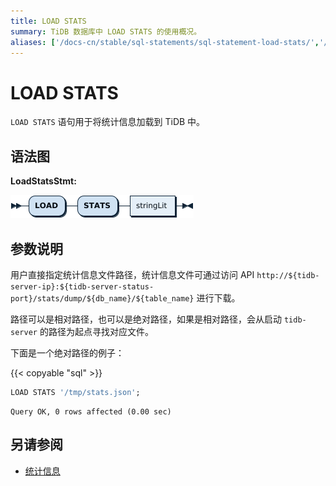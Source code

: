 ```yaml
---
title: LOAD STATS
summary: TiDB 数据库中 LOAD STATS 的使用概况。
aliases: ['/docs-cn/stable/sql-statements/sql-statement-load-stats/','/docs-cn/v4.0/sql-statements/sql-statement-load-stats/']
---
```


# LOAD STATS

`LOAD STATS` 语句用于将统计信息加载到 TiDB 中。

## 语法图

**LoadStatsStmt:**

![LoadStatsStmt](/media/sqlgram/LoadStatsStmt.png)

## 参数说明

用户直接指定统计信息文件路径，统计信息文件可通过访问 API `http://${tidb-server-ip}:${tidb-server-status-port}/stats/dump/${db_name}/${table_name}` 进行下载。

路径可以是相对路径，也可以是绝对路径，如果是相对路径，会从启动 `tidb-server` 的路径为起点寻找对应文件。

下面是一个绝对路径的例子：

{{< copyable "sql" >}}

```sql
LOAD STATS '/tmp/stats.json';
```

```
Query OK, 0 rows affected (0.00 sec)
```

## 另请参阅

* [统计信息](/statistics.md)
